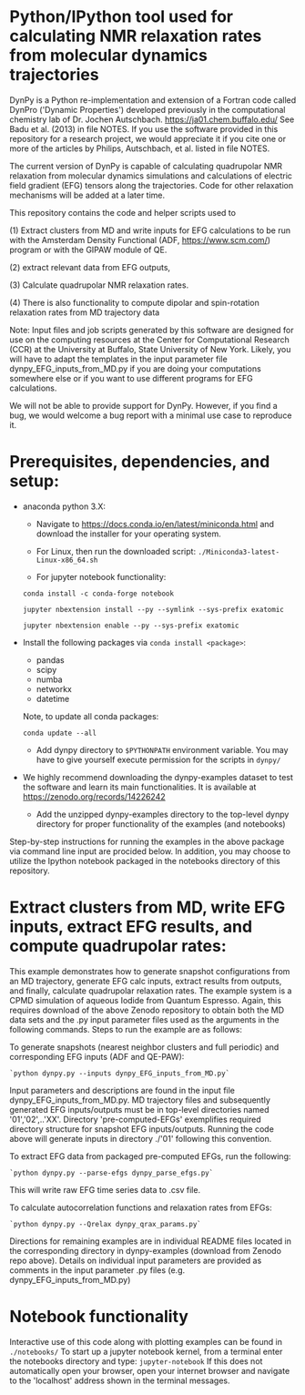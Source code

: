 Python/IPython tool used for calculating NMR relaxation rates from molecular dynamics trajectories
=========

DynPy is a Python re-implementation and extension of a Fortran code called DynPro ('Dynamic Properties') developed previously in the computational chemistry lab of Dr. Jochen Autschbach. https://ja01.chem.buffalo.edu/
See Badu et al. (2013) in file NOTES. If you use the software provided in this repository for a research project, we would appreciate it if you cite one or more of the articles by Philips, Autschbach, et al. listed in file NOTES.

The current version of DynPy is capable of calculating quadrupolar NMR relaxation from molecular dynamics simulations and calculations of electric field gradient (EFG) tensors along the trajectories. Code for other relaxation mechanisms will be added at a later time. 


This repository contains the code and helper scripts used to 

(1) Extract clusters from MD and write inputs for EFG calculations to be run with the Amsterdam Density Functional (ADF, https://www.scm.com/) program or with the GIPAW module of QE.

(2) extract relevant data from EFG outputs,

(3) Calculate quadrupolar NMR relaxation rates.

(4) There is also functionality to compute dipolar and spin-rotation relaxation rates from MD trajectory data

Note: Input files and job scripts generated by this software are designed for use on the computing resources at the Center for Computational Research (CCR) at the University at Buffalo, State University of New York. Likely, you will have to adapt the templates in the input parameter file dynpy_EFG_inputs_from_MD.py if you are doing your computations somewhere else or if you want to use different programs for EFG calculations.

We will not be able to provide support for DynPy. However, if you find a bug, 
we would welcome a bug report with a minimal use case to reproduce it.



# Prerequisites, dependencies, and setup:
- anaconda python 3.X:
    - Navigate to https://docs.conda.io/en/latest/miniconda.html and download the installer for your operating system. 
    - For Linux, then run the downloaded script:
     `./Miniconda3-latest-Linux-x86_64.sh`

    - For jupyter notebook functionality:
    
     `conda install -c conda-forge notebook`
     
     `jupyter nbextension install --py --symlink --sys-prefix exatomic`
     
     `jupyter nbextension enable --py --sys-prefix exatomic`
- Install the following packages via `conda install <package>`:
    - pandas
    - scipy
    - numba
    - networkx
    - datetime
    
    Note, to update all conda packages:
    
    `conda update --all`

    - Add dynpy directory to `$PYTHONPATH` environment variable. You may have to give yourself execute permission for the scripts in `dynpy/`
 
- We highly recommend downloading the dynpy-examples dataset to test the software and learn its main functionalities. It is available at https://zenodo.org/records/14226242
    - Add the unzipped dynpy-examples directory to the top-level dynpy directory for proper functionality of the examples (and notebooks)

Step-by-step instructions for running the examples in the above package via command line input are procided below. In addition, you may choose to utilize the Ipython notebook packaged in the notebooks directory of this repository.

# Extract clusters from MD, write EFG inputs, extract EFG results, and compute quadrupolar rates:
This example demonstrates how to generate snapshot configurations from an MD trajectory, generate EFG calc inputs, extract results from outputs, and finally, calculate quadrupolar relaxation rates.
The example system is a CPMD simulation of aqueous Iodide from Quantum Espresso. Again, this requires download of the above Zenodo repository to obtain both the MD data sets and the .py input parameter files used as the arguments in the following commands. Steps to run the example are as follows:

To generate snapshots (nearest neighbor clusters and full periodic) and corresponding EFG inputs (ADF and QE-PAW):

	`python dynpy.py --inputs dynpy_EFG_inputs_from_MD.py`

Input parameters and descriptions are found in the input file dynpy_EFG_inputs_from_MD.py. MD trajectory files and subsequently generated EFG inputs/outputs must be in top-level directories named '01','02',..'XX'.
Directory 'pre-computed-EFGs' exemplifies required directory structure for snapshot EFG inputs/outputs. Running the code above will generate inputs in directory ./'01' following this convention.

To extract EFG data from packaged pre-computed EFGs, run the following:

	`python dynpy.py --parse-efgs dynpy_parse_efgs.py`

This will write raw EFG time series data to .csv file.

To calculate autocorrelation functions and relaxation rates from EFGs:
	
	`python dynpy.py --Qrelax dynpy_qrax_params.py`

Directions for remaining examples are in individual README files located in the corresponding directory in dynpy-examples (download from Zenodo repo above). Details on individual input parameters are provided as comments in the input parameter .py files (e.g. dynpy_EFG_inputs_from_MD.py)

# Notebook functionality
Interactive use of this code along with plotting examples can be found in `./notebooks/`
To start up a jupyter notebook kernel, from a terminal enter the notebooks directory and type:
`jupyter-notebook`
If this does not automatically open your browser, open your internet browser and navigate to the 'localhost' address shown in the terminal messages.
